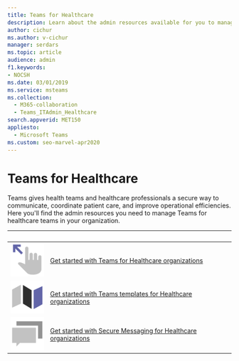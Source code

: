 ```yaml
---
title: Teams for Healthcare
description: Learn about the admin resources available for you to manage Teams for healthcare teams in your organization.
author: cichur
ms.author: v-cichur
manager: serdars
ms.topic: article
audience: admin
f1.keywords:
- NOCSH
ms.date: 03/01/2019
ms.service: msteams
ms.collection: 
  - M365-collaboration
  - Teams_ITAdmin_Healthcare
search.appverid: MET150
appliesto: 
  - Microsoft Teams
ms.custom: seo-marvel-apr2020
---
```


# Teams for Healthcare

Teams gives health teams and healthcare professionals a secure way to communicate, coordinate patient care, and improve operational efficiencies. Here you'll find the admin resources you need to manage Teams for healthcare teams in your organization.

|    &nbsp;           |         &nbsp;      |
| ------------- | ------------- |
| ![Screenshot of hand with a finger pointing at an arrow icon.](../media/get-started-teams.svg)  |  [Get started with Teams for Healthcare organizations](./healthcare/teams-in-hc.md) |
| ![Screenshot of a map icon.](../media/walkthrough-map-teams.svg) | [Get started with Teams templates for Healthcare organizations](./healthcare/healthcare-templates-admin-console.md) |
| ![Screenshot of dialog bubbles icon.](../media/chat.svg)  |  [Get started with Secure Messaging for Healthcare organizations](./healthcare/messaging-policies-hc.md) |
